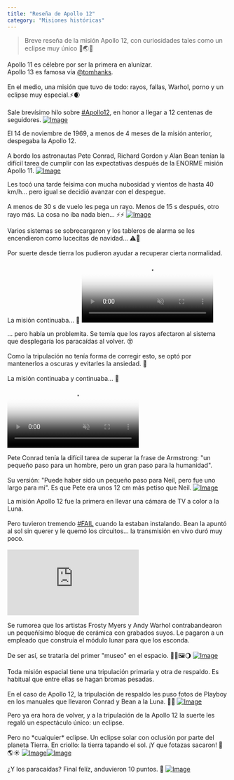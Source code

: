 ```yaml
---
title: "Reseña de Apollo 12"
category: "Misiones históricas"
---
```


> Breve reseña de la misión Apollo 12, con curiosidades tales como un eclipse muy único 🚀🌏🌞

<div class="card-tweets" dir="auto">
    <p>Apollo 11 es célebre por ser la primera en alunizar.<br />
Apollo 13 es famosa vía <a class="entity-mention" href="https://twitter.com/tomhanks">@tomhanks</a>.<br />
<br />
En el medio, una misión que tuvo de todo: rayos, fallas, Warhol, porno y un eclipse muy especial.⚡️🌒<br />
<br />
Sale brevísimo hilo sobre <a class="entity-hashtag" href="/hashtag/Apollo12">#Apollo12</a>, en honor a llegar a 12 centenas de seguidores. <span class="entity-image"><a href="https://pbs.twimg.com/media/EiEPsD8WoAIj5JN.png" target="_blank"><img alt="Image" src="https://pbs.twimg.com/media/EiEPsD8WoAIj5JN.png" data-src="https://pbs.twimg.com/media/EiEPsD8WoAIj5JN.png"></a></span></p>
    <p>El 14 de noviembre de 1969, a menos de 4 meses de la misión anterior, despegaba la Apollo 12. <br />
<br />
A bordo los astronautas Pete Conrad, Richard Gordon y Alan Bean tenían la difícil tarea de cumplir con las expectativas después de la ENORME misión Apollo 11. <span class="entity-image"><a href="https://pbs.twimg.com/media/EiEO5tjWAAAX-oE.jpg" target="_blank"><img alt="Image" src="https://pbs.twimg.com/media/EiEO5tjWAAAX-oE.jpg" data-src="https://pbs.twimg.com/media/EiEO5tjWAAAX-oE.jpg"></a></span></p>
    <p>Les tocó una tarde feísima con mucha nubosidad y vientos de hasta 40 km/h... pero igual se decidió avanzar con el despegue. <br />
<br />
A menos de 30 s de vuelo les pega un rayo. Menos de 15 s después, otro rayo más. La cosa no iba nada bien... ⚡️⚡️ <span class="entity-image"><a href="https://pbs.twimg.com/media/EiEOapTWAAE_F2a.png" target="_blank"><img alt="Image" src="https://pbs.twimg.com/media/EiEOapTWAAE_F2a.png" data-src="https://pbs.twimg.com/media/EiEOapTWAAE_F2a.png"></a></span></p>
    <p>Varios sistemas se sobrecargaron y los tableros de alarma se les encendieron como lucecitas de navidad... ⚠️🎄 <br />
<br />
Por suerte desde tierra los pudieron ayudar a recuperar cierta normalidad. La misión continuaba... 🚀 <span class="entity-video-gif"><video autoplay muted loop controls poster="https://pbs.twimg.com/tweet_video_thumb/EiEQBO5XkAEpDOY.jpg"><source src="https://video.twimg.com/tweet_video/EiEQBO5XkAEpDOY.mp4" type="video/mp4"><img alt="Strangerthings Xmas GIF" src="https://pbs.twimg.com/tweet_video_thumb/EiEQBO5XkAEpDOY.jpg"></video></span></p>
    <p>... pero había un problemita. Se temía que los rayos afectaron al sistema que desplegaría los paracaídas al volver. 😵<br />
<br />
Como la tripulación no tenía forma de corregir esto, se optó por mantenerlos a oscuras y evitarles la ansiedad. 😬<br />
<br />
La misión continuaba y continuaba... 🚀 <span class="entity-video-gif"><video autoplay muted loop controls poster="https://pbs.twimg.com/tweet_video_thumb/EiEQB2UWAA0ZM39.jpg"><source src="https://video.twimg.com/tweet_video/EiEQB2UWAA0ZM39.mp4" type="video/mp4"><img alt="nervous spongebob squarepan..." src="https://pbs.twimg.com/tweet_video_thumb/EiEQB2UWAA0ZM39.jpg"></video></span></p>
    <p>Pete Conrad tenía la difícil tarea de superar la frase de Armstrong: "un pequeño paso para un hombre, pero un gran paso para la humanidad".<br />
<br />
Su versión: "Puede haber sido un pequeño paso para Neil, pero fue uno largo para mi". Es que Pete era unos 12 cm más petiso que Neil. <span class="entity-image"><a href="https://pbs.twimg.com/media/EiEOCtiWsAYOWWY.jpg" target="_blank"><img alt="Image" src="https://pbs.twimg.com/media/EiEOCtiWsAYOWWY.jpg" data-src="https://pbs.twimg.com/media/EiEOCtiWsAYOWWY.jpg"></a></span></p>
    <p>La misión Apollo 12 fue la primera en llevar una cámara de TV a color a la Luna. <br />
<br />
Pero tuvieron tremendo <a class="entity-hashtag" href="/hashtag/FAIL">#FAIL</a> cuando la estaban instalando. Bean la apuntó al sol sin querer y le quemó los circuitos... la transmisión en vivo duró muy poco.<br />
<br />
<span class="entity-embed"><iframe class="youtube-player keep-ratio-4-3" src="https://www.youtube.com/embed/UtBMAMO11e8" frameborder="0" allowFullScreen></iframe></span></p>
    <p>Se rumorea que los artistas Frosty Myers y Andy Warhol contrabandearon un pequeñísimo bloque de cerámica con grabados suyos. Le pagaron a un empleado que construía el módulo lunar para que los esconda.<br />
<br />
De ser así, se trataría del primer "museo" en el espacio. 👨‍🎨🖼🌖 <span class="entity-image"><a href="https://pbs.twimg.com/media/EiENTatX0AAy7Su.png" target="_blank"><img alt="Image" src="https://pbs.twimg.com/media/EiENTatX0AAy7Su.png" data-src="https://pbs.twimg.com/media/EiENTatX0AAy7Su.png"></a></span></p>
    <p>Toda misión espacial tiene una tripulación primaria y otra de respaldo. Es habitual que entre ellas se hagan bromas pesadas.<br />
<br />
En el caso de Apollo 12, la tripulación de respaldo les puso fotos de Playboy en los manuales que llevaron Conrad y Bean a la Luna. 🤦‍♂️ <span class="entity-image"><a href="https://pbs.twimg.com/media/EiENH8VXcAI7W1f.jpg" target="_blank"><img alt="Image" src="https://pbs.twimg.com/media/EiENH8VXcAI7W1f.jpg" data-src="https://pbs.twimg.com/media/EiENH8VXcAI7W1f.jpg"></a></span></p>
    <p>Pero ya era hora de volver, y a la tripulación de la Apollo 12 la suerte les regaló un espectáculo único: un eclipse.<br />
<br />
Pero no *cualquier* eclipse. Un eclipse solar con oclusión por parte del planeta Tierra. En criollo: la tierra tapando el sol. ¡Y que fotazas sacaron! 📸🌎☀️ <span class="row justify-content-center entity-multiple-2"><span class="col-md-6"><span class="entity-image"><a href="https://pbs.twimg.com/media/EiEMUucWkAU8Vh4.png" target="_blank"><img alt="Image" src="https://pbs.twimg.com/media/EiEMUucWkAU8Vh4.png" data-src="https://pbs.twimg.com/media/EiEMUucWkAU8Vh4.png"></a></span></span><span class="col-md-6"><span class="entity-image"><a href="https://pbs.twimg.com/media/EiEMhu6XsAEne6W.png" target="_blank"><img alt="Image" src="https://pbs.twimg.com/media/EiEMUucWkAU8Vh4.png" data-src="https://pbs.twimg.com/media/EiEMhu6XsAEne6W.png"></a></span></span></span></p>
    <p>¿Y los paracaídas? Final felíz, anduvieron 10 puntos. 🙌 <span class="entity-image"><a href="https://pbs.twimg.com/media/EiEMPr9X0AEYN4D.png" target="_blank"><img alt="Image" src="https://pbs.twimg.com/media/EiEMPr9X0AEYN4D.png" data-src="https://pbs.twimg.com/media/EiEMPr9X0AEYN4D.png"></a></span></p>
</div>

